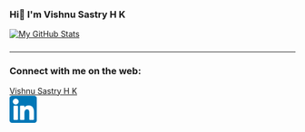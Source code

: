 ### Hi👋 I'm Vishnu Sastry H K 
[![My GitHub Stats](https://github-readme-stats.vercel.app/api/?username=VishnuSastryHK&count_private=true&theme=tokyonight&showicons=true)]()
###
<script src="https://platform.linkedin.com/badges/js/profile.js" async defer type="text/javascript"></script>
<!--[![My GitHub Language Stats](https://github-readme-stats.vercel.app/api/top-langs/?username=VishnuSastryHK&langs_count=5&theme=tokyonight)]()
-->
<hr/>
<h3>Connect with me on the web:</h3>

<div class="badge-base LI-profile-badge" data-locale="en_US" data-size="large" data-theme="light" data-type="HORIZONTAL" data-vanity="vishnu-sastry-h-k-52b219190" data-version="v1"><a class="badge-base__link LI-simple-link" href="https://in.linkedin.com/in/vishnu-sastry-h-k-52b219190?trk=profile-badge">Vishnu Sastry H K</a></div>
<a href="https://www.linkedin.com/in/vishnu-sastry-h-k-52b219190/" target="_blank"><img src="/linkedin.png" align="left" height="48" width="48" ></a>
<!--! ![GitHub Logo](/linkedin.png)[Linkedin](https://www.linkedin.com/in/vishnu-sastry-h-k-52b219190/)
<!--
**VishnuSastryHK/VishnuSastryHK** is a ✨ _special_ ✨ repository because its `README.md` (this file) appears on your GitHub profile.

Here are some ideas to get you started:

- 🔭 I’m currently working on ...
- 🌱 I’m currently learning ...
- 👯 I’m looking to collaborate on ...
- 🤔 I’m looking for help with ...
- 💬 Ask me about ...
- 📫 How to reach me: ...
- 😄 Pronouns: ...
- ⚡ Fun fact: ...
-->
